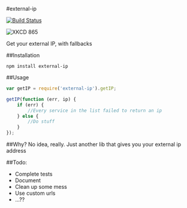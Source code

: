 #external-ip

[![Build Status](https://travis-ci.org/J-Chaniotis/external-ip.svg?branch=master)](https://travis-ci.org/J-Chaniotis/external-ip)

![XKCD 865](http://imgs.xkcd.com/comics/nanobots.png)



Get your external IP, with fallbacks



##Installation

`npm install external-ip`


##Usage


```javascript
var getIP = require('external-ip').getIP;

getIP(function (err, ip) {
    if (err) {
        //Every service in the list failed to return an ip
    } else {
        //Do stuff        
    }
});

```

##Why?
No idea, really. Just another lib that gives you your external ip address

##Todo:
* Complete tests
* Document
* Clean up some mess
* Use custom urls
* ...??